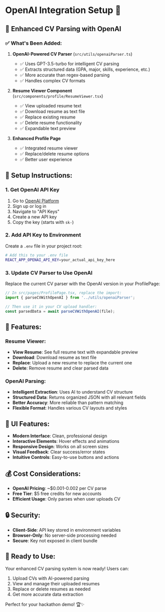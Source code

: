 # OpenAI Integration Setup 🤖

## 🚀 **Enhanced CV Parsing with OpenAI**

### ✅ **What's Been Added:**

1. **OpenAI-Powered CV Parser** (`src/utils/openaiParser.ts`)
   - ✅ Uses GPT-3.5-turbo for intelligent CV parsing
   - ✅ Extracts structured data (GPA, major, skills, experience, etc.)
   - ✅ More accurate than regex-based parsing
   - ✅ Handles complex CV formats

2. **Resume Viewer Component** (`src/components/profile/ResumeViewer.tsx`)
   - ✅ View uploaded resume text
   - ✅ Download resume as text file
   - ✅ Replace existing resume
   - ✅ Delete resume functionality
   - ✅ Expandable text preview

3. **Enhanced Profile Page**
   - ✅ Integrated resume viewer
   - ✅ Replace/delete resume options
   - ✅ Better user experience

## 🔧 **Setup Instructions:**

### 1. **Get OpenAI API Key**
1. Go to [OpenAI Platform](https://platform.openai.com/)
2. Sign up or log in
3. Navigate to "API Keys"
4. Create a new API key
5. Copy the key (starts with `sk-`)

### 2. **Add API Key to Environment**
Create a `.env` file in your project root:
```bash
# Add this to your .env file
REACT_APP_OPENAI_API_KEY=your_actual_api_key_here
```

### 3. **Update CV Parser to Use OpenAI**
Replace the current CV parser with the OpenAI version in your ProfilePage:

```typescript
// In src/pages/ProfilePage.tsx, replace the import:
import { parseCVWithOpenAI } from '../utils/openaiParser';

// Then use it in your CV upload handler:
const parsedData = await parseCVWithOpenAI(file);
```

## 🎯 **Features:**

### **Resume Viewer:**
- **View Resume**: See full resume text with expandable preview
- **Download**: Download resume as text file
- **Replace**: Upload a new resume to replace the current one
- **Delete**: Remove resume and clear parsed data

### **OpenAI Parsing:**
- **Intelligent Extraction**: Uses AI to understand CV structure
- **Structured Data**: Returns organized JSON with all relevant fields
- **Better Accuracy**: More reliable than pattern matching
- **Flexible Format**: Handles various CV layouts and styles

## 🎨 **UI Features:**

- **Modern Interface**: Clean, professional design
- **Interactive Elements**: Hover effects and animations
- **Responsive Design**: Works on all screen sizes
- **Visual Feedback**: Clear success/error states
- **Intuitive Controls**: Easy-to-use buttons and actions

## 💰 **Cost Considerations:**

- **OpenAI Pricing**: ~$0.001-0.002 per CV parse
- **Free Tier**: $5 free credits for new accounts
- **Efficient Usage**: Only parses when user uploads CV

## 🔒 **Security:**

- **Client-Side**: API key stored in environment variables
- **Browser-Only**: No server-side processing needed
- **Secure**: Key not exposed in client bundle

## 🚀 **Ready to Use:**

Your enhanced CV parsing system is now ready! Users can:
1. Upload CVs with AI-powered parsing
2. View and manage their uploaded resumes
3. Replace or delete resumes as needed
4. Get more accurate data extraction

Perfect for your hackathon demo! 🏆✨
